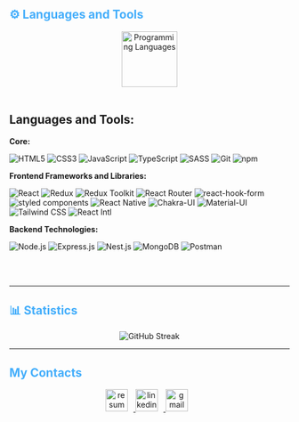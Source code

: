 <h2 style="color: #44AEFB">⚙️ Languages and Tools</h2>
<div align="center" style="display:block;">
    <img width="100px" alt="Programming Languages" src="https://user-images.githubusercontent.com/78341798/194531121-47b0119a-ce00-439d-b586-125f86acb098.png"/> 
</div>
<br>

<!-- Icons Resources -->
<!-- https://devicon.dev/ -->
<!-- https://cdn.jsdelivr.net/npm/simple-icons@v3/icons/ -->
## Languages and Tools:

**Core:**

![HTML5](https://img.shields.io/badge/HTML5-%23E34F26.svg?style=for-the-badge&logo=html5&logoColor=white)
![CSS3](https://img.shields.io/badge/CSS3-blue?style=for-the-badge&logo=css3&logoColor=white)
![JavaScript](https://img.shields.io/badge/JavaScript-yellow?style=for-the-badge&logo=javascript&logoColor=white)
![TypeScript](https://img.shields.io/badge/TypeScript-%233178C6.svg?style=for-the-badge&logo=typescript&logoColor=white)
![SASS](https://img.shields.io/badge/SASS-ff69b4?style=for-the-badge&logo=sass&logoColor=white)
![Git](https://img.shields.io/badge/Git-f14e32?style=for-the-badge&logo=git&logoColor=white)
![npm](https://img.shields.io/badge/npm-%2320232a.svg?style=for-the-badge&logo=npm&logoColor=white)

**Frontend Frameworks and Libraries:**

![React](https://img.shields.io/badge/React-blue?style=for-the-badge&logo=react&logoColor=white)
![Redux](https://img.shields.io/badge/Redux-purple?style=for-the-badge&logo=redux&logoColor=white)
![Redux Toolkit](https://img.shields.io/badge/Redux_Toolkit-purple?style=for-the-badge&logo=redux&logoColor=white)
![React Router](https://img.shields.io/badge/React--Router-grey?style=for-the-badge&logo=react-router&logoColor=white)
![react-hook-form](https://img.shields.io/badge/react--hook--form-EC5990?style=for-the-badge&logo=react-hook-form&logoColor=white)
![styled components](https://img.shields.io/badge/styled--components-0066B8?style=for-the-badge&logo=styled-components&logoColor=white)
![React Native](https://img.shields.io/badge/React_Native-61DAFB.svg?style=for-the-badge&logo=react&logoColor=white)
![Chakra-UI](https://img.shields.io/badge/Chakra--UI-%23319795.svg?style=for-the-badge&logo=chakra-ui&logoColor=white)
![Material-UI](https://img.shields.io/badge/Material--UI-%230081CB.svg?style=for-the-badge&logo=material-ui&logoColor=white)
![Tailwind CSS](https://img.shields.io/badge/Tailwind_CSS-38B2AC?style=for-the-badge&logo=tailwind-css&logoColor=white)
![React Intl](https://img.shields.io/badge/React_Intl-%232B99D6.svg?style=for-the-badge)

**Backend Technologies:**

![Node.js](https://img.shields.io/badge/Node.js-green?style=for-the-badge&logo=node.js&logoColor=white)
![Express.js](https://img.shields.io/badge/Express.js-lightgrey?style=for-the-badge&logo=express&logoColor=white)
![Nest.js](https://img.shields.io/badge/Nest.js-red?style=for-the-badge&logo=nestjs&logoColor=white)
![MongoDB](https://img.shields.io/badge/MongoDB-green?style=for-the-badge&logo=mongodb&logoColor=white)
![Postman](https://img.shields.io/badge/Postman-orange?style=for-the-badge&logo=postman&logoColor=white)

<br/>
<br/>
<hr/>

<h2 style="color: #44AEFB">📊 Statistics</h2>

<div class="stats" align="center">
<!-- 
![Programming Gym's GitHub Stats](https://github-readme-stats.vercel.app/api?username=byht1&hide=stars&count_private=true&show_icons=true&theme=algolia&border_radius=20) -->

![GitHub Streak](https://streak-stats.demolab.com?user=byht1&count_private=true&theme=algolia&border_radius=20)
<!-- 
[![Top Langs](https://github-readme-stats.vercel.app/api/top-langs/?username=byht1&layout=compact&show_icons=true&theme=algolia&border_radius=20)](https://github.com/anuraghazra/github-readme-stats) -->

</div>

<hr/>

<h2 style="color: #44AEFB">My Contacts</h2>

<div class="footer" align="center" style="margin:15px;">
    <a href="https://drive.google.com/file/d/1bsnWsFCRRnz0-hOEZ3rSZ95rOBsELw5q/view?usp=share_link" target="_blank">
        <img style="margin:0 10px 10px 0;" src="https://user-images.githubusercontent.com/78341798/194531458-b5dfeb1b-bad5-4dfa-909a-2e402262db9a.svg" alt="resume" width="40px"/>
    </a>
    <a href="https://www.linkedin.com/in/vitalii-dykhal-45610a246/" target="_blank">
        <img style="margin:0 10px 10px 0;" src="https://cdn.jsdelivr.net/gh/devicons/devicon/icons/linkedin/linkedin-original.svg" alt="linkedin" width="40px"/>
    </a>
    <a href="mailto:vitalikbyht1@gmail.com" target="_blank">
        <img style="margin:0 10px 10px 0;" src="https://user-images.githubusercontent.com/78341798/194531383-ddb2b774-5bb9-491c-b601-4a4a7d9792fb.svg" alt="gmail" width="40px"/>
    </a>
</div>

<!-- [My Resume](https://drive.google.com/file/d/1bsnWsFCRRnz0-hOEZ3rSZ95rOBsELw5q/view?usp=share_link) -->
